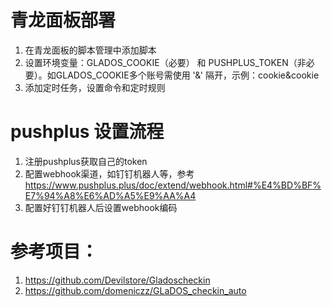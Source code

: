 # 青龙面板部署
1. 在青龙面板的脚本管理中添加脚本
2. 设置环境变量：GLADOS_COOKIE（必要） 和 PUSHPLUS_TOKEN（非必要）。如GLADOS_COOKIE多个账号需使用 '&' 隔开，示例：cookie&cookie
3. 添加定时任务，设置命令和定时规则

# pushplus 设置流程
1. 注册pushplus获取自己的token
2. 配置webhook渠道，如钉钉机器人等，参考 https://www.pushplus.plus/doc/extend/webhook.html#%E4%BD%BF%E7%94%A8%E6%AD%A5%E9%AA%A4
3. 配置好钉钉机器人后设置webhook编码

# 参考项目：
1. https://github.com/Devilstore/Gladoscheckin
2. https://github.com/domeniczz/GLaDOS_checkin_auto
